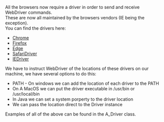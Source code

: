 All the browsers now require a driver in order to send and receive WebDriver commands.<br>
These are now all maintained by the browsers vendors (IE being the exception). <br>
You can find the drivers here:
 * [Chrome](https://sites.google.com/a/chromium.org/chromedriver/downloads)
 * [Firefox](https://github.com/mozilla/geckodriver)
 * [Edge](https://developer.microsoft.com/en-us/microsoft-edge/tools/webdriver/)
 * [SafariDriver](https://developer.apple.com/library/content/releasenotes/General/WhatsNewInSafari/Articles/Safari_10_0.html#//apple_ref/doc/uid/TP40014305-CH11-SW31)
 * [IEDriver](https://github.com/SeleniumHQ/selenium/wiki/InternetExplorerDriver)

 We have to instruct WebDriver of the locations of these drivers on our machine, we have several options to do this:
 * PATH - On windows we can add the location of each driver to the PATH
 * On A MacOS we can put the driver executable in /usr/bin or /usr/local/bin
 * In Java we can set a system porperty to the driver location
 * We can pass the location direct to the Driver instance
 
 Examples of all of the above can be found in the A_Driver class.